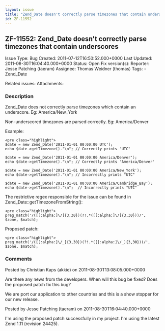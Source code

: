 ```yaml
---
layout: issue
title: "Zend_Date doesn't correctly parse timezones that contain underscores"
id: ZF-11552
---
```


ZF-11552: Zend\_Date doesn't correctly parse timezones that contain underscores
-------------------------------------------------------------------------------

 Issue Type: Bug Created: 2011-07-12T16:50:52.000+0000 Last Updated: 2011-08-30T16:04:40.000+0000 Status: Open Fix version(s): 
 Reporter:  Jesse Patching (taeram)  Assignee:  Thomas Weidner (thomas)  Tags: - Zend\_Date
 
 Related issues: 
 Attachments: 
### Description

Zend\_Date does not correctly parse timezones which contain an underscore. Eg: America/New\_York

Non-underscored timezones are parsed correctly. Eg: America/Denver

Example:

 
    <pre class="highlight">
    $date = new Zend_Date('2011-01-01 00:00:00 UTC');
    echo $date->getTimezone()."\n"; // Correctly prints "UTC"
    
    $date = new Zend_Date('2011-01-01 00:00:00 America/Denver');
    echo $date->getTimezone()."\n"; // Correctly prints "America/Denver"
    
    $date = new Zend_Date('2011-01-01 00:00:00 America/New_York');
    echo $date->getTimezone()."\n"; // Incorrectly prints "UTC"
    
    $date = new Zend_Date('2011-01-01 00:00:00 America/Cambridge_Bay');
    echo $date->getTimezone()."\n";  // Incorrectly prints "UTC"


The restrictive regex responsible for the issue can be found in Zend\_Date::getTimezoneFromString():

 
    <pre class="highlight">
    preg_match('/([[:alpha:]\/]{3,30})(?!.*([[:alpha:]\/]{3,30}))/', $zone, $match);


Proposed patch:

 
    <pre class="highlight">
    preg_match('/([[:alpha:]\/_]{3,30})(?!.*([[:alpha:]\/_]{3,30}))/', $zone, $match);


 

 

### Comments

Posted by Christian Kaps (akkie) on 2011-08-30T13:08:05.000+0000

Are there any news from the developers. When will this bug be fixed? Does the proposed patch fix this bug?

We are port our application to other countries and this is a show stopper for our new release.

 

 

Posted by Jesse Patching (taeram) on 2011-08-30T16:04:40.000+0000

I'm using the proposed patch successfully in my project. I'm using the latest Zend 1.11 (revision 24425).

 

 